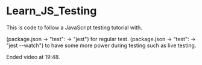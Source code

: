 # Learn_JS_Testing
 This is code to follow a JavaScript testing tutorial with.


(package.json -> "test": -> "jest") for regular test.
(package.json -> "test": -> "jest --watch") to have some more power during testing such as live testing.

Ended video at 19:48.